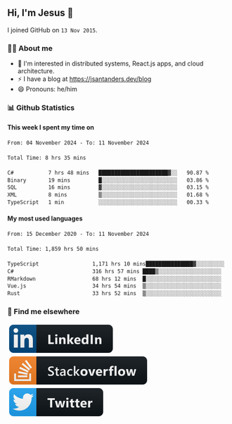 ## Hi, I'm Jesus 👋

I joined GitHub on `13 Nov 2015`.

<!-- Talking about you -->

### 👨‍💻 About me

- 👦 I'm interested in distributed systems, React.js apps, and cloud architecture.
- ⚡️ I have a blog at <https://jsantanders.dev/blog>
- 😄 Pronouns: he/him

### 📊 Github Statistics

#### This week I spent my time on

<!--START_SECTION:weekly-->

```txt
From: 04 November 2024 - To: 11 November 2024

Total Time: 8 hrs 35 mins

C#           7 hrs 48 mins   ██████████████████████▓░░   90.87 %
Binary       19 mins         █░░░░░░░░░░░░░░░░░░░░░░░░   03.86 %
SQL          16 mins         ▓░░░░░░░░░░░░░░░░░░░░░░░░   03.15 %
XML          8 mins          ▒░░░░░░░░░░░░░░░░░░░░░░░░   01.68 %
TypeScript   1 min           ░░░░░░░░░░░░░░░░░░░░░░░░░   00.33 %
```

<!--END_SECTION:weekly-->

#### My most used languages

<!--START_SECTION:alltime-->

```txt
From: 15 December 2020 - To: 11 November 2024

Total Time: 1,859 hrs 50 mins

TypeScript                 1,171 hrs 10 mins███████████████▓░░░░░░░░░   62.97 %
C#                         316 hrs 57 mins ████▒░░░░░░░░░░░░░░░░░░░░   17.04 %
RMarkdown                  68 hrs 12 mins  █░░░░░░░░░░░░░░░░░░░░░░░░   03.67 %
Vue.js                     34 hrs 54 mins  ▒░░░░░░░░░░░░░░░░░░░░░░░░   01.88 %
Rust                       33 hrs 52 mins  ▒░░░░░░░░░░░░░░░░░░░░░░░░   01.82 %
```

<!--END_SECTION:alltime-->

### 📢 Find me elsewhere

<p>
  <a target="_blank" href="https://linkedin.com/in/jsantanders">
    <img src="https://github.com/jsantanders/jsantanders/blob/master/img/linkedin.svg" alt="LinkedIn" style="vertical-align:top; margin:4px">
  </a>
  
  <a target="_blank" href="https://stackoverflow.com/users/7318331/jesus-santander">
    <img src="https://github.com/jsantanders/jsantanders/blob/master/img/stackoverflow.svg" alt="StackOverflow" style="vertical-align:top; margin:4px">
  </a>
  
  <a target="_blank" href="http://twitter.com/jsantanders">
    <img src="https://github.com/jsantanders/jsantanders/blob/master/img/twitter.svg" alt="Twitter" style="vertical-align:top; margin:4px">
  </a>
</p>
